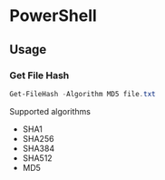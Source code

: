 # PowerShell

## Usage

### Get File Hash

```powershell
Get-FileHash -Algorithm MD5 file.txt
```

Supported algorithms

* SHA1
* SHA256
* SHA384
* SHA512
* MD5
